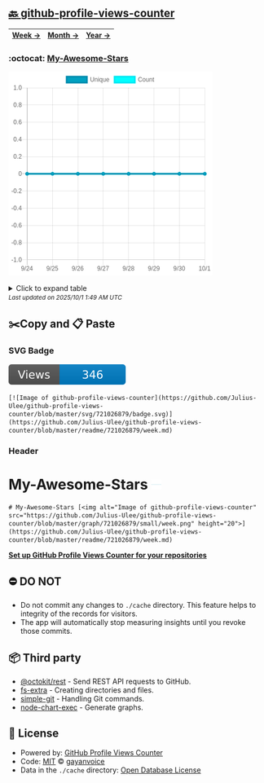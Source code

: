 ## [🔙 github-profile-views-counter](https://github.com/Julius-Ulee/github-profile-views-counter)
| [**Week →**](https://github.com/Julius-Ulee/github-profile-views-counter/blob/master/readme/721026879/week.md) | [**Month →**](https://github.com/Julius-Ulee/github-profile-views-counter/blob/master/readme/721026879/month.md) | [**Year →**](https://github.com/Julius-Ulee/github-profile-views-counter/blob/master/readme/721026879/year.md) |
| ---- | ---- | ----- |
### :octocat: [My-Awesome-Stars](https://github.com/Julius-Ulee/My-Awesome-Stars)
![Image of github-profile-views-counter](https://github.com/Julius-Ulee/github-profile-views-counter/blob/master/graph/721026879/large/week.png)

<details>
	<summary>Click to expand table</summary>
	<h2>:calendar: Week Page Views Table</h2>
<table>
	<tr>
		<th>
			Last Updated
		</th>
		<th>
			Unique
		</th>
		<th>
			Count
		</th>
	</tr>
	<tr>
		<td>
			<code>2025/10/1</code>
		</td>
		<td>
			<code>0</code>
		</td>
		<td>
			<code>0</code>
		</td>
	</tr>
	<tr>
		<td>
			<code>2025/9/30</code>
		</td>
		<td>
			<code>0</code>
		</td>
		<td>
			<code>0</code>
		</td>
	</tr>
	<tr>
		<td>
			<code>2025/9/29</code>
		</td>
		<td>
			<code>0</code>
		</td>
		<td>
			<code>0</code>
		</td>
	</tr>
	<tr>
		<td>
			<code>2025/9/28</code>
		</td>
		<td>
			<code>0</code>
		</td>
		<td>
			<code>0</code>
		</td>
	</tr>
	<tr>
		<td>
			<code>2025/9/27</code>
		</td>
		<td>
			<code>0</code>
		</td>
		<td>
			<code>0</code>
		</td>
	</tr>
	<tr>
		<td>
			<code>2025/9/26</code>
		</td>
		<td>
			<code>0</code>
		</td>
		<td>
			<code>0</code>
		</td>
	</tr>
	<tr>
		<td>
			<code>2025/9/25</code>
		</td>
		<td>
			<code>0</code>
		</td>
		<td>
			<code>0</code>
		</td>
	</tr>
	<tr>
		<td>
			<code>2025/9/24</code>
		</td>
		<td>
			<code>0</code>
		</td>
		<td>
			<code>0</code>
		</td>
	</tr>
</table>

</details>
<small><i>Last updated on 2025/10/1 1:49 AM UTC</i></small>

## ✂️Copy and 📋 Paste
### SVG Badge
[![Image of github-profile-views-counter](https://github.com/Julius-Ulee/github-profile-views-counter/blob/master/svg/721026879/badge.svg)](https://github.com/Julius-Ulee/github-profile-views-counter/blob/master/readme/721026879/week.md)
```readme
[![Image of github-profile-views-counter](https://github.com/Julius-Ulee/github-profile-views-counter/blob/master/svg/721026879/badge.svg)](https://github.com/Julius-Ulee/github-profile-views-counter/blob/master/readme/721026879/week.md)
```
### Header
# My-Awesome-Stars [<img alt="Image of github-profile-views-counter" src="https://github.com/Julius-Ulee/github-profile-views-counter/blob/master/graph/721026879/small/week.png" height="20">](https://github.com/Julius-Ulee/github-profile-views-counter/blob/master/readme/721026879/week.md)
```readme
# My-Awesome-Stars [<img alt="Image of github-profile-views-counter" src="https://github.com/Julius-Ulee/github-profile-views-counter/blob/master/graph/721026879/small/week.png" height="20">](https://github.com/Julius-Ulee/github-profile-views-counter/blob/master/readme/721026879/week.md)
```
[**Set up GitHub Profile Views Counter for your repositories**](https://github.com/gayanvoice/github-profile-views-counter)
## ⛔ DO NOT
- Do not commit any changes to `./cache` directory. This feature helps to integrity of the records for visitors.
- The app will automatically stop measuring insights until you revoke those commits.
## 📦 Third party

- [@octokit/rest](https://www.npmjs.com/package/@octokit/rest) - Send REST API requests to GitHub.
- [fs-extra](https://www.npmjs.com/package/fs-extra) - Creating directories and files.
- [simple-git](https://www.npmjs.com/package/simple-git) - Handling Git commands.
- [node-chart-exec](https://www.npmjs.com/package/node-chart-exec) - Generate graphs.
## 📄 License
- Powered by: [GitHub Profile Views Counter](https://github.com/gayanvoice/github-profile-views-counter)
- Code: [MIT](./LICENSE) © [gayanvoice](https://github.com/gayanvoice/github-profile-views-counter)
- Data in the `./cache` directory: [Open Database License](https://opendatacommons.org/licenses/odbl/1-0/)